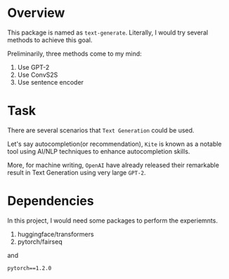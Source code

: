 # Overview

This package is named as `text-generate`. Literally, I would try several methods to achieve this goal.

Preliminarily, three methods come to my mind:

1. Use GPT-2
2. Use ConvS2S
3. Use sentence encoder


# Task

There are several scenarios that `Text Generation` could be used.

Let's say autocompletion(or recommendation), `Kite` is known as a notable tool using AI/NLP techniques to enhance autocompletion skills. 

More, for machine writing, `OpenAI` have already released their remarkable result in Text Generation using very large `GPT-2`. 


# Dependencies

In this project, I would need some packages to perform the experiemnts.

1. huggingface/transformers
2. pytorch/fairseq

and 
```commandline
pytorch==1.2.0
```

